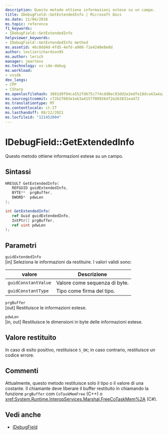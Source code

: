 ```yaml
---
description: Questo metodo ottiene informazioni estese su un campo.
title: IDebugField::GetExtendedInfo | Microsoft Docs
ms.date: 11/04/2016
ms.topic: reference
f1_keywords:
- IDebugField::GetExtendedInfo
helpviewer_keywords:
- IDebugField::GetExtendedInfo method
ms.assetid: 46c0dd4d-4fd5-4efd-a908-71e4248e8e8d
author: leslierichardson95
ms.author: lerich
manager: jmartens
ms.technology: vs-ide-debug
ms.workload:
- vssdk
dev_langs:
- CPP
- CSharp
ms.openlocfilehash: 3881d9f94ca552fd675c774cdd8ec93dd2e2edfe18dca43a4a2d77b74532a245
ms.sourcegitcommit: c72b2f603e1eb3a4157f00926df2e263831ea472
ms.translationtype: MT
ms.contentlocale: it-IT
ms.lasthandoff: 08/12/2021
ms.locfileid: "121452004"
---
```

# <a name="idebugfieldgetextendedinfo"></a>IDebugField::GetExtendedInfo
Questo metodo ottiene informazioni estese su un campo.

## <a name="syntax"></a>Sintassi

```cpp
HRESULT GetExtendedInfo( 
   REFGUID guidExtendedInfo,
   BYTE**  prgBuffer,
   DWORD*  pdwLen
);
```

```csharp
int GetExtendedInfo(
   ref Guid guidExtendedInfo,
   IntPtr[] prgBuffer,
   ref uint pdwLen
);
```

## <a name="parameters"></a>Parametri
`guidExtendedInfo`\
[in] Seleziona le informazioni da restituire. I valori validi sono:

|valore|Descrizione|
|-----------|-----------------|
|`guidConstantValue`|Valore come sequenza di byte.|
|`guidConstantType`|Tipo come firma del tipo.|

`prgBuffer`\
[out] Restituisce le informazioni estese.

`pdwLen`\
[in, out] Restituisce le dimensioni in byte delle informazioni estese.

## <a name="return-value"></a>Valore restituito
 In caso di esito positivo, restituisce `S_OK`; in caso contrario, restituisce un codice errore.

## <a name="remarks"></a>Commenti
 Attualmente, questo metodo restituisce solo il tipo o il valore di una costante. Il chiamante deve liberare il buffer restituito in chiamando la funzione `prgBuffer` com `CoTaskMemFree` (C++) o <xref:System.Runtime.InteropServices.Marshal.FreeCoTaskMem%2A> (C#).

## <a name="see-also"></a>Vedi anche
- [IDebugField](../../../extensibility/debugger/reference/idebugfield.md)
